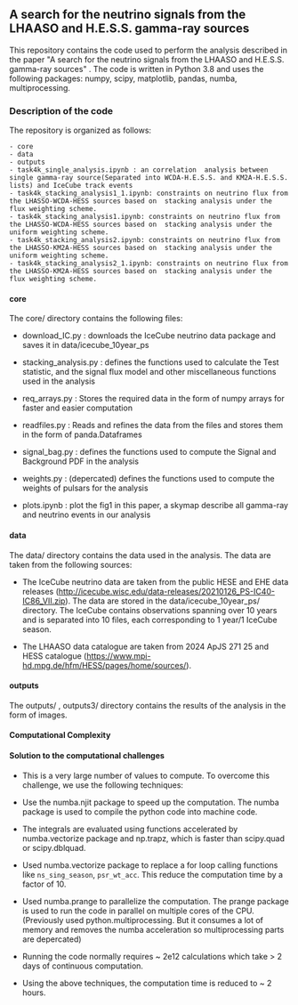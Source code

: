 ## A search for the neutrino signals from the LHAASO and H.E.S.S. gamma-ray sources

This repository contains the code used to perform the analysis described in the paper "A search for the neutrino signals from the LHAASO and H.E.S.S. gamma-ray sources" . The code is written in Python 3.8 and uses the following packages: numpy, scipy, matplotlib, pandas, numba, multiprocessing.

### **Description of the code**

The repository is organized as follows:

    - core
    - data
    - outputs
    - task4k_single_analysis.ipynb : an correlation  analysis between single gamma-ray source(Separated into WCDA-H.E.S.S. and KM2A-H.E.S.S. lists) and IceCube track events
    - task4k_stacking_analysis1_1.ipynb: constraints on neutrino flux from the LHASSO-WCDA-HESS sources based on  stacking analysis under the flux weighting scheme.
    - task4k_stacking_analysis1.ipynb: constraints on neutrino flux from the LHASSO-WCDA-HESS sources based on  stacking analysis under the uniform weighting scheme.
    - task4k_stacking_analysis2.ipynb: constraints on neutrino flux from the LHASSO-KM2A-HESS sources based on  stacking analysis under the uniform weighting scheme.
    - task4k_stacking_analysis2_1.ipynb: constraints on neutrino flux from the LHASSO-KM2A-HESS sources based on  stacking analysis under the flux weighting scheme.


#### **core**

The core/ directory contains the following files:

- download_IC.py : downloads the IceCube neutrino data package and saves it in data/icecube_10year_ps

- stacking_analysis.py : defines the functions used to calculate the Test statistic, and the signal flux model and other miscellaneous functions used in the analysis 

- req_arrays.py : Stores the required data in the form of numpy arrays for faster and easier computation

- readfiles.py : Reads and refines the data from the files and stores them in the form of panda.Dataframes

- signal_bag.py : defines the functions used to compute the Signal and Background PDF in the analysis 

- weights.py : (depercated) defines the functions used to compute the weights of pulsars for the analysis 

- plots.ipynb : plot the fig1 in this paper, a skymap describe all gamma-ray and neutrino events in our analysis


#### **data**

The data/ directory contains the data used in the analysis. The data are taken from the following sources:

- The IceCube neutrino data are taken from the public HESE and EHE data releases (http://icecube.wisc.edu/data-releases/20210126_PS-IC40-IC86_VII.zip). The data are stored in the data/icecube_10year_ps/ directory. The IceCube contains observations spanning over 10 years and is separated into 10 files, each corresponding to 1 year/1 IceCube season.


- The LHAASO data catalogue are taken from 2024 ApJS 271 25 and HESS catalogue (https://www.mpi-hd.mpg.de/hfm/HESS/pages/home/sources/).


#### **outputs**

The outputs/ , outputs3/ directory contains the results of the analysis in the form of images.


#### **Computational Complexity**

    

#### **Solution to the computational challenges**
- This is a very large number of values to compute. To overcome this challenge, we use the following techniques:

- Use the numba.njit package to speed up the computation. The numba package is used to compile the python code into machine code. 

- The integrals are evaluated using functions accelerated by numba.vectorize package and np.trapz, which is faster than scipy.quad or scipy.dblquad.

- Used numba.vectorize package to replace a for loop calling functions like `ns_sing_season`, `psr_wt_acc`. This reduce the computation time by a factor of 10.

- Used numba.prange to parallelize the computation. The prange package is used to run the code in parallel on multiple cores of the CPU. (Previously used python.multiprocessing. But it consumes a lot of memory and removes the numba acceleration so multiprocessing parts are depercated)

- Running the code normally requires ~ 2e12 calculations which take > 2 days of continuous computation.

- Using the above techniques, the computation time is reduced to ~ 2 hours.

